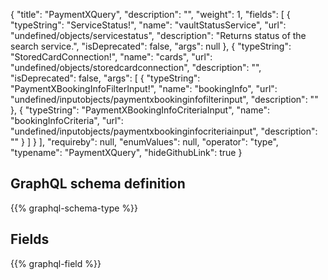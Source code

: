 {
  "title": "PaymentXQuery",
  "description": "",
  "weight": 1,
  "fields": [
    {
      "typeString": "ServiceStatus!",
      "name": "vaultStatusService",
      "url": "undefined/objects/servicestatus",
      "description": "Returns status of the search service.",
      "isDeprecated": false,
      "args": null
    },
    {
      "typeString": "StoredCardConnection!",
      "name": "cards",
      "url": "undefined/objects/storedcardconnection",
      "description": "",
      "isDeprecated": false,
      "args": [
        {
          "typeString": "PaymentXBookingInfoFilterInput!",
          "name": "bookingInfo",
          "url": "undefined/inputobjects/paymentxbookinginfofilterinput",
          "description": ""
        },
        {
          "typeString": "PaymentXBookingInfoCriteriaInput",
          "name": "bookingInfoCriteria",
          "url": "undefined/inputobjects/paymentxbookinginfocriteriainput",
          "description": ""
        }
      ]
    }
  ],
  "requireby": null,
  "enumValues": null,
  "operator": "type",
  "typename": "PaymentXQuery",
  "hideGithubLink": true
}
## GraphQL schema definition

{{% graphql-schema-type %}}

## Fields

{{% graphql-field %}}
